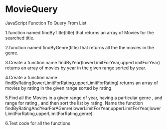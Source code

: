 # MovieQuery
JavaScript Function To Query From List


1.function named findByTitle(title) that returns an array of Movies for the searched title.

2.function named findByGenre(title) that returns all the the movies in the genre.

3.Create a function name findByYear(lowerLimitForYear,upperLimitForYear) returns an array of movies by year in the given range sorted by year.

4.Create a function name findByRating(lowerLimitForRating,upperLimitForRating) returns an array of movies by rating in the given range sorted by rating.

5.Find all the Movies in a given range of year, having a particular genre , and range for rating , and then sort the list by rating. Name the function findByRatingAndYearForAGenre(lowerLimitForYear,upperLimitForYear,lowerLimitForRating,upperLimitForRating,genre).

6.Test code for all the functions
